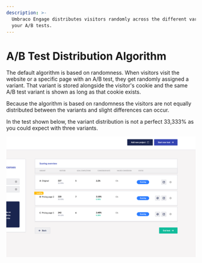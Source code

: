 ```yaml
---
description: >-
  Umbraco Engage distributes visitors randomly across the different variants of
  your A/B tests.
---
```


# A/B Test Distribution Algorithm

The default algorithm is based on randomness. When visitors visit the website or a specific page with an A/B test, they get randomly assigned a variant. That variant is stored alongside the visitor's cookie and the same A/B test variant is shown as long as that cookie exists.

Because the algorithm is based on randomness the visitors are not equally distributed between the variants and slight differences can occur.

In the test shown below, the variant distribution is not a perfect 33,333% as you could expect with three variants.

![An A/B test with three variants where the distribution is not a perfect 33,333%.](../../.gitbook/assets/engage-ab-test-33.png)
